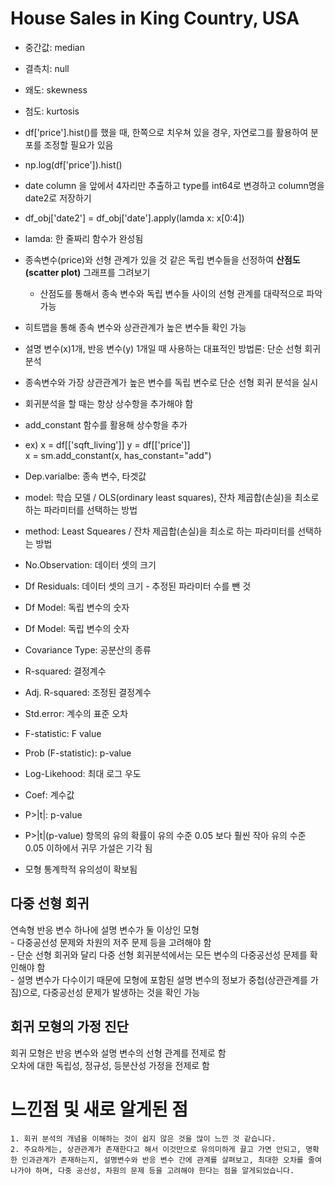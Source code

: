 # House Sales in King Country, USA

- 중간값: median
- 결측치: null
- 왜도: skewness
- 첨도: kurtosis

- df['price'].hist()를 했을 때, 한쪽으로 치우쳐 있을 경우, 자연로그를 활용하여 분포를 조정할 필요가 있음
- np.log(df['price']).hist()

- date column 을 앞에서 4자리만 추출하고 type를 int64로 변경하고 column명을 date2로 저장하기
- df_obj['date2'] = df_obj['date'].apply(lamda x: x[0:4])
- lamda: 한 줄짜리 함수가 완성됨

- 종속변수(price)와 선형 관계가 있을 것 같은 독립 변수들을 선정하여 **산점도(scatter plot)** 그래프를 그려보기
    - 산점도를 통해서 종속 변수와 독립 변수들 사이의 선형 관계를 대략적으로 파악 가능
- 히트맵을 통해 종속 변수와 상관관계가 높은 변수들 확인 가능

- 설명 변수(x)1개, 반응 변수(y) 1개일 때 사용하는 대표적인 방법론: 단순 선형 회귀분석
- 종속변수와 가장 상관관계가 높은 변수를 독립 변수로 단순 선형 회귀 분석을 실시

- 회귀분석을 할 때는 항상 상수항을 추가해야 함
- add_constant 함수를 활용해 상수항을 추가 
- ex) x = df[['sqft_living']]
y = df[['price']]<br>
x = sm.add_constant(x, has_constant="add")

- Dep.varialbe: 종속 변수, 타겟값
- model: 학습 모델 / OLS(ordinary least squares), 잔차 제곱합(손실)을 최소로 하는 파라미터를 선택하는 방법
- method: Least Squeares / 잔차 제곱합(손실)을 최소로 하는 파라미터를 선택하는 방법
- No.Observation: 데이터 셋의 크기
- Df Residuals: 데이터 셋의 크기 - 추정된 파라미터 수를 뺀 것
- Df Model: 독립 변수의 숫자
- Df Model: 독립 변수의 숫자
- Covariance Type: 공분산의 종류
- R-squared: 결정계수
- Adj. R-squared: 조정된 결정계수
- Std.error: 계수의 표준 오차
- F-statistic: F value
- Prob (F-statistic): p-value
- Log-Likehood: 최대 로그 우도
- Coef: 계수값
- P>|t|: p-value

- P>|t|(p-value) 항목의 유의 확률이 유의 수준 0.05 보다 훨씬 작아 유의 수준 0.05 이하에서 귀무 가설은 기각 됨
- 모형 통계학적 유의성이 확보됨

## 다중 선형 회귀
연속형 반응 변수 하나에 설명 변수가 둘 이상인 모형<br>
    - 다중공선성 문제와 차원의 저주 문제 등을 고려해야 함<br>
    - 단순 선형 회귀와 달리 다중 선형 회귀분석에서는 모든 변수의 다중공선성 문제를 확인해야 함<br>
        - 설명 변수가 다수이기 때문에 모형에 포함된 설명 변수의 정보가 중첩(상관관계를 가짐)으로, 다중공선성 문제가 발생하는 것을 확인 가능

## 회귀 모형의 가정 진단
회귀 모형은 반응 변수와 설명 변수의 선형 관계를 전제로 함<br>
오차에 대한 독립성, 정규성, 등분산성 가정을 전제로 함

# 느낀점 및 새로 알게된 점 
    1. 회귀 분석의 개념을 이해하는 것이 쉽지 않은 것을 많이 느낀 것 같습니다.
    2. 주요하게는, 상관관계가 존재한다고 해서 이것만으로 유의미하게 끌고 가면 안되고, 명확한 인과관계가 존재하는지, 설명변수와 반응 변수 간에 관계를 살펴보고, 최대한 오차를 줄여나가야 하며, 다중 공선성, 차원의 문제 등을 고려해야 한다는 점을 알게되었습니다.
